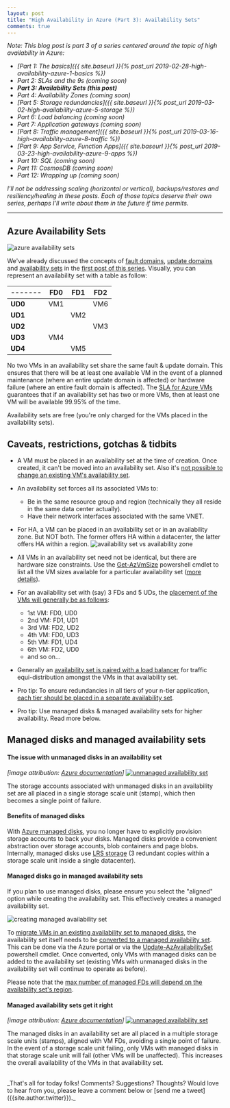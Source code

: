 ```yaml
---
layout: post
title: "High Availability in Azure (Part 3): Availability Sets"
comments: true
---
```

_Note: This blog post is part 3 of a series centered around the topic of high availability in Azure:_

* _[Part 1: The basics]({{ site.baseurl }}{% post_url 2019-02-28-high-availability-azure-1-basics %})_
* _Part 2: SLAs and the 9s (coming soon)_
* _**Part 3: Availability Sets (this post)**_
* _Part 4: Availability Zones (coming soon)_
* _[Part 5: Storage redundancies]({{ site.baseurl }}{% post_url 2019-03-02-high-availability-azure-5-storage %})_
* _Part 6: Load balancing (coming soon)_
* _Part 7: Application gateways (coming soon)_
* _[Part 8: Traffic management]({{ site.baseurl }}{% post_url 2019-03-16-high-availability-azure-8-traffic %})_
* _[Part 9: App Service, Function Apps]({{ site.baseurl }}{% post_url 2019-03-23-high-availability-azure-9-apps %})_
* _Part 10: SQL (coming soon)_
* _Part 11: CosmosDB (coming soon)_
* _Part 12: Wrapping up (coming soon)_

_I'll not be addressing scaling (horizontal or vertical), backups/restores and resiliency/healing in these posts. Each of those topics deserve their own series, perhaps I'll write about them in the future if time permits._

---

## Azure Availability Sets

![azure availability sets](../../../images/19-azure-availability-set.png)

We've already discussed the concepts of [fault domains](https://docs.microsoft.com/en-us/azure/virtual-machines/windows/regions-and-availability#fault-domains), [update domains](https://docs.microsoft.com/en-us/azure/virtual-machines/windows/regions-and-availability#update-domains) and [availability sets](https://docs.microsoft.com/en-us/azure/virtual-machines/windows/regions-and-availability#availability-sets) in the [first post of this series](../../../2019/02/28/high-availability-azure-1-basics.html#fault-domain-physical-server-rack). Visually, you can represent an availability set with a table as follow:

-------|FD0|FD1|FD2
-------|---|---|---
**UD0**|VM1|   |VM6
**UD1**|   |VM2|
**UD2**|   |   |VM3
**UD3**|VM4|   |
**UD4**|   |VM5|

No two VMs in an availability set share the same fault & update domain. This ensures that there will be at least one available VM in the event of a planned maintenance (where an entire update domain is affected) or hardware failure (where an entire fault domain is affected). The [SLA for Azure VMs](https://azure.microsoft.com/en-in/support/legal/sla/virtual-machines/v1_8/) guarantees that if an availability set has two or more VMs, then at least one VM will be available 99.95% of the time.

Availability sets are free (you're only charged for the VMs placed in the availability sets).

## Caveats, restrictions, gotchas & tidbits

* A VM must be placed in an availability set at the time of creation. Once created, it can't be moved into an availability set. Also it's [not possible to change an existing VM's availability set](https://docs.microsoft.com/en-us/azure/virtual-machines/windows/change-availability-set).

* An availability set forces all its associated VMs to:
  * Be in the same resource group and region (technically they all reside in the same data center actually).
  * Have their network interfaces associated with the same VNET.

* For HA, a VM can be placed in an availability set or in an availability zone. But NOT both. The former offers HA within a datacenter, the latter offers HA within a region.
![availability set vs availability zone](../../../images/20-azure-avset-vs-avzone.jpg)

* All VMs in an availability set need not be identical, but there are hardware size constraints. Use the [Get-AzVmSize](https://docs.microsoft.com/en-us/powershell/module/az.compute/get-azvmsize?view=azps-1.6.0) powershell cmdlet to list all the VM sizes available for a particular availability set ([more details](https://docs.microsoft.com/en-us/azure/virtual-machines/windows/tutorial-availability-sets#check-for-available-vm-sizes)).

* For an availability set with (say) 3 FDs and 5 UDs, the [placement of the VMs will generally be as follows](https://blogs.msdn.microsoft.com/plankytronixx/2015/05/01/azure-exam-prep-fault-domains-and-update-domains/):
  * 1st VM: FD0, UD0
  * 2nd VM: FD1, UD1
  * 3rd VM: FD2, UD2
  * 4th VM: FD0, UD3
  * 5th VM: FD1, UD4
  * 6th VM: FD2, UD0
  * and so on...

* Generally an [availability set is paired with a load balancer](https://docs.microsoft.com/en-us/azure/virtual-machines/windows/manage-availability#combine-a-load-balancer-with-availability-sets) for traffic equi-distribution amongst the VMs in that availability set.

* Pro tip: To ensure redundancies in all tiers of your n-tier application, [each tier should be placed in a separate availability set](https://docs.microsoft.com/en-us/azure/virtual-machines/windows/manage-availability#configure-each-application-tier-into-separate-availability-sets).

* Pro tip: Use managed disks & managed availability sets for higher availability. Read more below.

## Managed disks and managed availability sets

#### The issue with unmanaged disks in an availability set

_[image attribution: [Azure documentation](https://docs.microsoft.com/en-us/azure/virtual-machines/windows/manage-availability)]_
[![unmanaged availability set](../../../images/21-azure-av-set-unmanaged-disks.jpg)](https://docs.microsoft.com/en-us/azure/virtual-machines/windows/manage-availability?#use-managed-disks-for-vms-in-an-availability-set)

The storage accounts associated with unmanaged disks in an availability set are all placed in a single storage scale unit (stamp), which then becomes a single point of failure.

#### Benefits of managed disks

With [Azure managed disks](https://docs.microsoft.com/en-gb/azure/virtual-machines/windows/managed-disks-overview), you no longer have to explicitly provision storage accounts to back your disks. Managed disks provide a convenient abstraction over storage accounts, blob containers and page blobs. Internally, managed disks use [LRS storage](../../../2019/03/02/high-availability-azure-5-storage.html#lrs-locally-redundant-storage) (3 redundant copies within a storage scale unit inside a single datacenter).

#### Managed disks go in managed availability sets

If you plan to use managed disks, please ensure you select the "aligned" option while creating the availability set. This effectively creates a managed availability set.

![creating managed availability set](../../../images/20-azure-managed-availability-set.jpg)

To [migrate VMs in an existing availability set to managed disks](https://docs.microsoft.com/en-gb/azure/virtual-machines/windows/migrate-to-managed-disks), the availability set itself needs to be [converted to a managed availability set](https://docs.microsoft.com/en-gb/azure/virtual-machines/windows/convert-unmanaged-to-managed-disks). This can be done via the Azure portal or via the [Update-AzAvailabilitySet](https://docs.microsoft.com/en-us/powershell/module/az.compute/update-azavailabilityset?view=azps-1.6.0) powershell cmdlet. Once converted, only VMs with managed disks can be added to the availability set (existing VMs with unmanaged disks in the availability set will continue to operate as before).

Please note that the [max number of managed FDs will depend on the availability set's region](https://docs.microsoft.com/en-us/azure/virtual-machines/windows/manage-availability#number-of-fault-domains-per-region).

#### Managed availability sets get it right

_[image attribution: [Azure documentation](https://docs.microsoft.com/en-us/azure/virtual-machines/windows/manage-availability)]_
[![unmanaged availability set](../../../images/22-azure-av-set-managed-disks.jpg)](https://docs.microsoft.com/en-us/azure/virtual-machines/windows/manage-availability?#use-managed-disks-for-vms-in-an-availability-set)

The managed disks in an availability set are all placed in a multiple storage scale units (stamps), aligned with VM FDs, avoiding a single point of failure. In the event of a storage scale unit failing, only VMs with managed disks in that storage scale unit will fail (other VMs will be unaffected). This increases the overall availability of the VMs in that availability set.

<br>
_That's all for today folks! Comments? Suggestions? Thoughts? Would love to hear from you, please leave a comment below or [send me a tweet]({{site.author.twitter}})._
